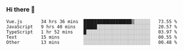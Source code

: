 ### Hi there 👋

<!--
**xin-code/Xin-code** is a ✨ _special_ ✨ repository because its `README.md` (this file) appears on your GitHub profile.

Here are some ideas to get you started:
<!--START_SECTION:waka-->
```text
Vue.js       34 hrs 36 mins  ██████████████████▒░░░░░░   73.55 % 
JavaScript   9 hrs 40 mins   █████░░░░░░░░░░░░░░░░░░░░   20.57 % 
TypeScript   1 hr 52 mins    █░░░░░░░░░░░░░░░░░░░░░░░░   03.97 % 
Text         15 mins         ░░░░░░░░░░░░░░░░░░░░░░░░░   00.55 % 
Other        13 mins         ░░░░░░░░░░░░░░░░░░░░░░░░░   00.48 % 
```
<!--END_SECTION:waka-->
